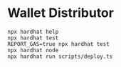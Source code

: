 # Wallet Distributor

```shell
npx hardhat help
npx hardhat test
REPORT_GAS=true npx hardhat test
npx hardhat node
npx hardhat run scripts/deploy.ts
```
